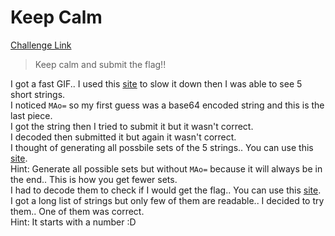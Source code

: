 **Keep Calm**
===================  
[Challenge Link](https://hubchallenges.s3-eu-west-1.amazonaws.com/Forensics/scatter.gif)  

> Keep calm and submit the flag!!

I got a fast GIF.. I used this [site](https://ezgif.com/speed) to slow it down then I was able to see 5 short strings.  
I noticed `MAo=` so my first guess was a base64 encoded string and this is the last piece.  
I got the string then I tried to submit it but it wasn't correct.  
I decoded then submitted it but again it wasn't correct.  
I thought of generating all possbile sets of the 5 strings.. You can use this [site](https://textmechanic.com/text-tools/combination-permutation-tools/permutation-generator/).  
Hint: Generate all possible sets but without `MAo=` because it will always be in the end.. This is how you get fewer sets.  
I had to decode them to check if I would get the flag.. You can use this [site](https://www.base64decode.org/).  
I got a long list of strings but only few of them are readable.. I decided to try them.. One of them was correct.  
Hint: It starts with a number :D

